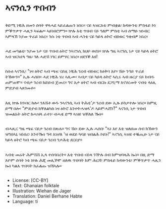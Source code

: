 # ኣናንሲን ጥበብን

##
ቅድሚ ነዊሕ ዘመን ሰባት ዋላሓደ ኣይፈልጡን ነበሩ። ናይ ኣዝርእቲ ምብቋል፡ ክዳውንቲ ምስፋይ ኮነ ምቕጥቃጥ ሓጺን ኣፍልጦ ኣይነበሮምን። ኵሉ እቲ ጥበብ ናይ ዓለም ምስቲ ኣብ ሰማይ ዝነብር ኣምላኽ ንያመ ጥራይ ነበረ። ንሱ ነቲ ጥበብ ኣብ ሓንቲ ናይ ካይላ ዕትሮ ብስቱር ዓቂብዎ ነበረ።

##
ሓደ መዓልቲ፡ ንያመ ነታ ናይ ጥበብ ዕትሮ ንኣናንሲ ክህቦ ወሰነ። ኵሉ ግዜ ኣናንሲ ነታ ናይ ካይላ ዕትሮ ኣብ ዝርኣየላ ግዜ፡ ገለ ሓድሽ ነገር ይምሃር ነበረ። ዘደንቕ እዩ!

##
ስሱዕ ኣናንሲ፡ "ነዛ ዕትሮ ኣብ ጫፍ ናይዚ ነዊሕ ገረብ ብስቱር ክዕቅባ እየ። ሽዑ ንዓይ ጥራይ ትኸውን።" ኢሉ ሓሰበ። ሓደ ነዊሕ ሃሪ ኣሊሙ፡ ኣብታ ናይ ካይላ ዕትሮ ኣሲሩ ኣብ ዙርያ ናይ ከብዱ ጠምጠሞ። ናብታ ገረብ ክድይብ ጀመረ። ግና እታ ዕትሮ ኣብ ብርኩ ደጋጊማ እናሃረመት ናብቲ ላዕሊ ምድያብ ኣጸገመቶ።

##
እዚ ኵሉ ክገብር ከሎ፡ ንእሽቶ ወዱ ንኣናንሲ ኣብ ትሕቲ'ታ ገረብ ደው ኢሉ ይከታተሎ ነበረ። ከምዚ ድማ በሎ፡ "ምድያብ ክቐለልካስ ነዛ ዕትሮ እንተትሓዝላ'ዶ ኣይምሓሸን?" ኣናንሲ ነታ ጥበብ ዝመልአት ዕትሮ ክሓዝላ ፈተነ፡ ብሓቂ ድማ ኣዝዩ ዝቐለለ ዀነ።

##
ብሓጺር ግዜ ጫፍ ናይታ ገረብ በጽሐ። ግና ሽዑ ደው ኢሉ ሓሰበ፡ "ኣነ እየ እቲ ዝለበመ ሰብ ክኸውን ዝግበኣኒ ዝነበረ፡ እንተዀነ ግዳ እነሆለ 'ዝ ወደይ ካባይ ዝበልሕ ኮይኑ!" ኣናንሲ ኣዝዩ ተቘጢዑ ነታ ናይ ካይላ ዕትሮ ካብ ጫፍ ናይታ ገረብ ንታሕቲ ደርበያ።

##
ኣብቲ መሬት ሕምሽሽ ኢላ ተሰባበረት። እቲ ጥበብ ብነጻ ንዅሉ ሰብ ከምዝባጻሕ ኰነ። በዚ ድማ እዮም ሰባት ነቲ ኵሉ ሕጂ መሊኾሞ ዘለዉ ጥበባት ከም ሕርሻ፡ ምስፋይ ክዳውንቲ፡ ምቕጥቃጥ ሓጺን ኰነ ካልእ ጥበባት ክፈልጡ ዝኸኣሉ።

##
* License: [CC-BY]
* Text: Ghanaian folktale
* Illustration: Wiehan de Jager
* Translation: Daniel Berhane Habte
* Language: ti
